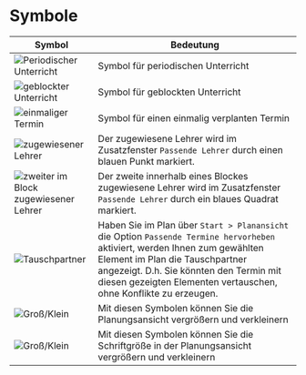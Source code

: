 # Symbole

Symbol | Bedeutung
-|-
![Periodischer Unterricht](/assets/images/allgemein/symbol1.png)| Symbol für periodischen Unterricht
![geblockter Unterricht](/assets/images/allgemein/symbol2.png)| Symbol für geblockten Unterricht
![einmaliger Termin](/assets/images/allgemein/symbol3.png)| Symbol für einen einmalig verplanten Termin
![zugewiesener Lehrer](/assets/images/allgemein/symbol4.png)| Der zugewiesene Lehrer wird im Zusatzfenster `Passende Lehrer` durch einen blauen Punkt markiert.
![zweiter im Block zugewiesener Lehrer](/assets/images/allgemein/symbol5.png) | Der zweite innerhalb eines Blockes zugewiesene Lehrer wird im Zusatzfenster `Passende Lehrer` durch ein blaues Quadrat markiert.
![Tauschpartner](/assets/images/allgemein/symbol6.png)| Haben Sie im Plan über `Start > Planansicht` die Option `Passende Termine hervorheben` aktiviert, werden Ihnen zum gewählten Element im Plan die Tauschpartner angezeigt. D.h. Sie könnten den Termin mit diesen gezeigten Elementen vertauschen, ohne Konflikte zu erzeugen.
![Groß/Klein](/assets/images/allgemein/symbol7.png)| Mit diesen Symbolen können Sie die Planungsansicht vergrößern und verkleinern
![Groß/Klein](/assets/images/allgemein/symbol8.png)| Mit diesen Symbolen können Sie die Schriftgröße in der Planungsansicht vergrößern und verkleinern

